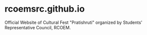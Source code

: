 # rcoemsrc.github.io
Official Website of Cultural Fest "Pratishruti" organized by Students' Representative Council, RCOEM.  
